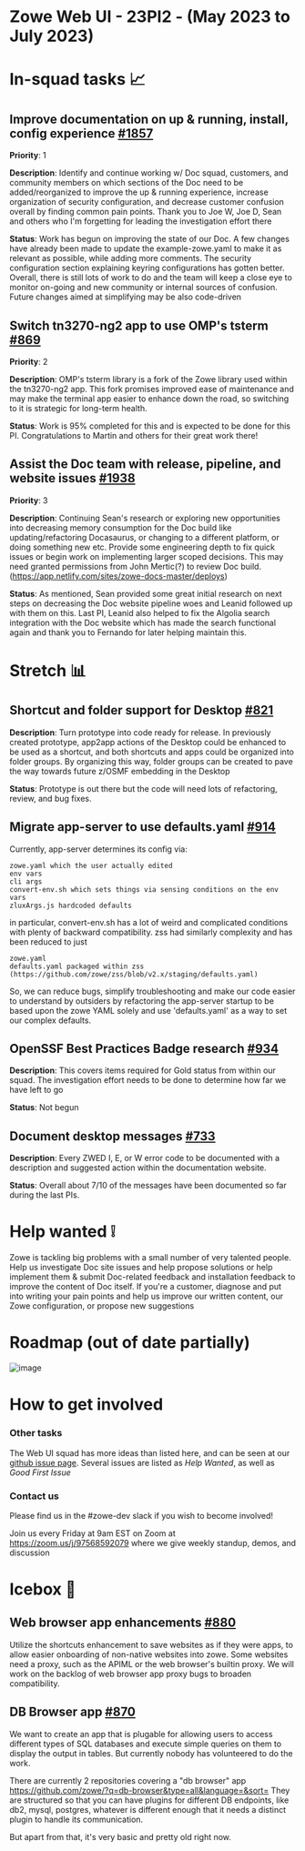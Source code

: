 # Zowe Web UI - 23PI2 - (May 2023 to July 2023)

# In-squad tasks 📈

## Improve documentation on up & running, install, config experience [#1857](https://app.zenhub.com/workspaces/community-5c93e02fa70b456d35b8f0ed/issues/gh/zowe/community/1857)
**Priority**: 1

**Description**: Identify and continue working w/ Doc squad, customers, and community members on which sections of the Doc need to be added/reorganized to improve the up & running experience, increase organization of security configuration, and decrease customer confusion overall by finding common pain points. Thank you to Joe W, Joe D, Sean and others who I'm forgetting for leading the investigation effort there

**Status**: Work has begun on improving the state of our Doc. A few changes have already been made to update the example-zowe.yaml to make it as relevant as possible, while adding more comments. The security configuration section explaining keyring configurations has gotten better. Overall, there is still lots of work to do and the team will keep a close eye to monitor on-going and new community or internal sources of confusion. Future changes aimed at simplifying may be also code-driven

## Switch tn3270-ng2 app to use OMP's tsterm [#869](https://github.com/zowe/zlux/issues/869)
**Priority**: 2

**Description**: OMP's tsterm library is a fork of the Zowe library used within the tn3270-ng2 app. This fork promises improved ease of maintenance and may make the terminal app easier to enhance down the road, so switching to it is strategic for long-term health.

**Status**: Work is 95% completed for this and is expected to be done for this PI. Congratulations to Martin and others for their great work there!

## Assist the Doc team with release, pipeline, and website issues [#1938](https://app.zenhub.com/workspaces/community-5c93e02fa70b456d35b8f0ed/issues/gh/zowe/community/1938)
**Priority**: 3

**Description**: Continuing Sean's research or exploring new opportunities into decreasing memory consumption for the Doc build like updating/refactoring Docasaurus, or changing to a different platform, or doing something new etc. Provide some engineering depth to fix quick issues or begin work on implementing larger scoped decisions. This may need granted permissions from John Mertic(?) to review Doc build. (https://app.netlify.com/sites/zowe-docs-master/deploys)

**Status**: As mentioned, Sean provided some great initial research on next steps on decreasing the Doc website pipeline woes and Leanid followed up with them on this. Last PI, Leanid also helped to fix the Algolia search integration with the Doc website which has made the search functional again and thank you to Fernando for later helping maintain this. 

# Stretch 📊

## Shortcut and folder support for Desktop [#821](https://github.com/zowe/zlux/issues/821)

**Description**: Turn prototype into code ready for release. In previously created prototype, app2app actions of the Desktop could be enhanced to be used as a shortcut, and both shortcuts and apps could be organized into folder groups. By organizing this way, folder groups can be created to pave the way towards future z/OSMF embedding in the Desktop

**Status**: Prototype is out there but the code will need lots of refactoring, review, and bug fixes.

## Migrate app-server to use defaults.yaml [#914](https://github.com/zowe/zlux/issues/914)

Currently, app-server determines its config via:

    zowe.yaml which the user actually edited
    env vars
    cli args
    convert-env.sh which sets things via sensing conditions on the env vars
    zluxArgs.js hardcoded defaults

in particular, convert-env.sh has a lot of weird and complicated conditions with plenty of backward compatibility.
zss had similarly complexity and has been reduced to just

    zowe.yaml
    defaults.yaml packaged within zss (https://github.com/zowe/zss/blob/v2.x/staging/defaults.yaml)

So, we can reduce bugs, simplify troubleshooting and make our code easier to understand by outsiders by refactoring the app-server startup to be based upon the zowe YAML solely and use 'defaults.yaml' as a way to set our complex defaults.

## OpenSSF Best Practices Badge research [#934](https://github.com/zowe/zlux/issues/934)

**Description**: This covers items required for Gold status from within our squad. The investigation effort needs to be done to determine how far we have left to go

**Status**: Not begun

## Document desktop messages [#733](https://github.com/zowe/zlux/issues/733)

**Description**: Every ZWED I, E, or W error code to be documented with a description and suggested action within the documentation website.

**Status**: Overall about 7/10 of the messages have been documented so far during the last PIs.

# Help wanted ❕

Zowe is tackling big problems with a small number of very talented people. Help us investigate Doc site issues and help propose solutions or help implement them & submit Doc-related feedback and installation feedback to improve the content of Doc itself. If you're a customer, diagnose and put into writing your pain points and help us improve our written content, our Zowe configuration, or propose new suggestions

# Roadmap (out of date partially)

![image](https://user-images.githubusercontent.com/30730276/211323335-869e2818-d913-4a64-9cf3-6f099fd31624.png)

# How to get involved
### Other tasks
The Web UI squad has more ideas than listed here, and can be seen at our [github issue page](github.com/zowe/zlux/issues). Several issues are listed as *Help Wanted*, as well as *Good First Issue*

### Contact us
Please find us in the #zowe-dev slack if you wish to become involved!

Join us every Friday at 9am EST on Zoom at https://zoom.us/j/97568592079 where we give weekly standup, demos, and discussion

# Icebox 🧊

## Web browser app enhancements [#880](https://github.com/zowe/zlux/issues/880)

Utilize the shortcuts enhancement to save websites as if they were apps, to allow easier onboarding of non-native websites into zowe.
Some websites need a proxy, such as the APIML or the web browser's builtin proxy. We will work on the backlog of web browser app proxy bugs to broaden compatibility.

## DB Browser app [#870](https://github.com/zowe/zlux/issues/870)

We want to create an app that is plugable for allowing users to access different types of SQL databases and execute simple queries on them to display the output in tables. 
But currently nobody has volunteered to do the work.

There are currently 2 repositories covering a "db browser" app https://github.com/zowe/?q=db-browser&type=all&language=&sort=
They are structured so that you can have plugins for different DB endpoints, like db2, mysql, postgres, whatever is different enough that it needs a distinct plugin to handle its communication.

But apart from that, it's very basic and pretty old right now.

